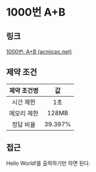 # 1000번 A+B

## 링크

[1000번: A+B (acmicpc.net)](https://www.acmicpc.net/problem/1000)

## 제약 조건

| 제약 조건명 |   값    |
| :---------: | :-----: |
|  시간 제한  |   1초   |
| 메모리 제한 |  128MB  |
|  정답 비율  | 39.397% |

## 접근

Hello World!를 출력하기만 하면 된다.

